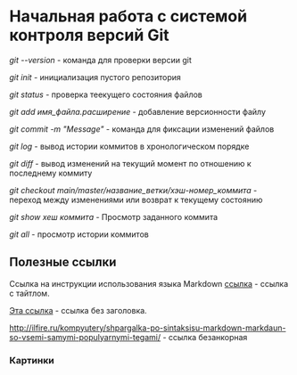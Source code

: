 # Начальная работа с системой контроля версий Git
*git --version* - команда для проверки версии git

*git init* - инициализация пустого репозитория

*git status* - проверка теекущего состояния файлов

*git add имя_файла.расширение* - добавление версионности файлу

*git commit -m "Message"* - команда для фиксации изменений файлов

*git log* - вывод истории коммитов в хронологическом порядке

*git diff* - вывод изменений на текущий момент по отношению к последнему коммиту

*git checkout main/master/название_ветки/хэш-номер_коммита* - переход между изменениями или возврат к текущему состоянию

*git show хеш коммита* - Просмотр заданного коммита

*git all* - просмотр истории коммитов

## Полезные ссылки ##

Ссылка на инструкции использования языка Markdown [ссылка](https://habr.com/ru/company/ruvds/blog/599929/?ysclid=l73g1uawu631004005])  - ссылка с тайтлом.


[Эта ссылка](http://ilfire.ru/kompyutery/shpargalka-po-sintaksisu-markdown-markdaun-so-vsemi-samymi-populyarnymi-tegami/) - ссылка без заголовка.

<http://ilfire.ru/kompyutery/shpargalka-po-sintaksisu-markdown-markdaun-so-vsemi-samymi-populyarnymi-tegami/>  -  ссылка безанкорная


### Картинки ###

